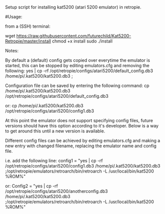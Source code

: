 Setup script for installing kat5200 (atari 5200 emulator) in retropie.


#Usage:

from a (SSH) terminal:

wget https://raw.githubusercontent.com/futurechild/Kat5200-Retropie/master/install
chmod +x install
sudo ./install
 
 
Notes: 

By default a (default) config gets copied over everytime the emulator is started, this can be stopped by editing emulators.cfg and removing the following:
yes | cp -rf /opt/retropie/configs/atari5200/default_config.db3 /home/pi/.kat5200/kat5200.db3 ;

Configuration file can be saved by entering the following command:
cp /home/pi/.kat5200/kat5200.db3 /opt/retropie/configs/atari5200/default_config.db3

or:
cp /home/pi/.kat5200/kat5200.db3 /opt/retropie/configs/atari5200/config1.db3
 
 
At this point the emulator does not support specifying config files, future versions should have this option according to it's developer. Below is a way to get around this until a new version is available.

Different config files can be achieved by editing emulators.cfg and making a new entry with changed filename,
replacing the emulator name and config file.

i.e. add the following line:
config1 = "yes | cp -rf /opt/retropie/configs/atari5200/config1.db3 /home/pi/.kat5200/kat5200.db3 ;/opt/retropie/emulators/retroarch/bin/retroarch -L /usr/local/bin/kat5200 %ROM%"

or:
Config2 = "yes | cp -rf /opt/retropie/configs/atari5200/anotherconfig.db3 /home/pi/.kat5200/kat5200.db3 ;/opt/retropie/emulators/retroarch/bin/retroarch -L /usr/local/bin/kat5200 %ROM%"
 
 


